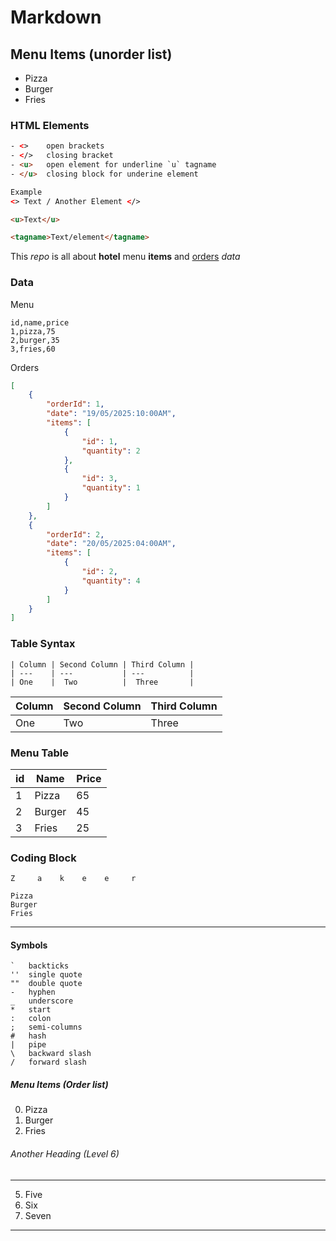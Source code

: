 
# Markdown


## Menu Items (unorder list)
- Pizza
- Burger
- Fries


### HTML Elements
```html
- <>    open brackets 
- </>   closing bracket
- <u>   open element for underline `u` tagname
- </u>  closing block for underine element

Example
<> Text / Another Element </>

<u>Text</u>

<tagname>Text/element</tagname>
```

This _repo_ is all about **hotel** menu __items__ and <u>orders</u> *data*


### Data

Menu
```csv
id,name,price
1,pizza,75
2,burger,35
3,fries,60
```

Orders
```json
[
    {
        "orderId": 1,
        "date": "19/05/2025:10:00AM",
        "items": [
            {
                "id": 1, 
                "quantity": 2
            },
            {
                "id": 3, 
                "quantity": 1
            }
        ]
    },
    {
        "orderId": 2,
        "date": "20/05/2025:04:00AM",
        "items": [
            {
                "id": 2,
                "quantity": 4
            }
        ]
    }
]
```


###  Table Syntax
```
| Column | Second Column | Third Column |
| ---    | ---           | ---          |
| One    |  Two          |  Three       |
```

| Column | Second Column | Third Column |
| ---    | ---           | ---          |
| One    |  Two          |  Three       |


### Menu Table
| id    |   Name    |   Price   |
| ---   | ---       |   ---     |
| 1     | Pizza     | 65        |
| 2     | Burger    | 45        |
| 3     | Fries     | 25        |  

### Coding Block
`Z     a    k    e    e     r`

```
Pizza
Burger
Fries
```

---

#### Symbols
```
`   backticks
''  single quote
""  double quote
-   hyphen
_   underscore
*   start
:   colon
;   semi-columns
#   hash
|   pipe
\   backward slash
/   forward slash
```

##### Menu Items (Order list)
0. Pizza
0. Burger
0. Fries

###### Another Heading (Level 6)
---
5. Five
5. Six
5. Seven

---
